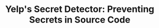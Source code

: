 ---
layout: blogpost
title:  "Yelp's Secret Detector: Preventing Secrets in Source Code"
description: >-
    We open source our
    <a href="https://github.com/Yelp/detect-secrets">detect-secrets</a>
    framework: a tool designed to keep secrets out of enterprise codebases.
image: /assets/images/blog/2018-06-11-yelp.png
category: Security
tags:
    - open source
    - credentials management
featured: true
redirect_to: https://engineeringblog.yelp.com/2018/06/yelps-secret-detector.html
---